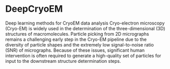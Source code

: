 # DeepCryoEM
Deep learning methods for CryoEM data analysis
Cryo-electron microscopy (Cryo-EM) is widely used in the determination of the three-dimensional (3D) structures of macromolecules. Particle picking from 2D micrographs remains a challenging early step in the Cryo-EM pipeline due to the diversity of particle shapes and the extremely low signal-to-noise ratio (SNR) of micrographs. Because of these issues, significant human intervention is often required to generate a high-quality set of particles for input to the downstream structure determination steps. 


